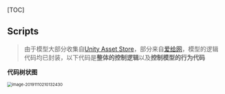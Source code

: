 [TOC]

## Scripts

> 由于模型大部分收集自[Unity Asset Store](https://assetstore.unity.com/)，部分来自[爱给网](http://www.aigei.com/s?q=%E7%9C%BC%E7%9D%9B&type=unity3d)，模型的逻辑代码均已封装，以下代码是**整体的控制逻辑**以及**控制模型的行为代码**

**代码树状图**

<img src="C:\Users\j2726\AppData\Roaming\Typora\typora-user-images\image-20191110210132430.png" alt="image-20191110210132430" style="zoom:67%;" />

### 